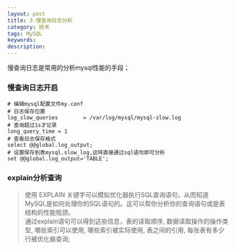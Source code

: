```yaml
---
layout: post
title: 3.慢查询日志分析
category: 技术
tags: MySQL
keywords: 
description: 
---
```

慢查询日志是常用的分析mysql性能的手段；

### 慢查询日志开启
```
# 编辑mysql配置文件my.conf
# 日志保存位置
log_slow_queries        = /var/log/mysql/mysql-slow.log  
# 查询超过1s才记录
long_query_time = 1
# 查看日志保存格式
select @@global.log_output;
# 设置保存到表mysql.slow_log,这样直接通过sql语句即可分析
set @@global.log_output='TABLE';
```

### explain分析查询
> 使用 EXPLAIN 关键字可以模拟优化器执行SQL查询语句，从而知道MySQL是如何处理你的SQL语句的。这可以帮你分析你的查询语句或是表结构的性能瓶颈。<br/>
> 通过explain语句可以得到这些信息，表的读取顺序, 数据读取操作的操作类型, 哪些索引可以使用, 哪些索引被实际使用, 表之间的引用, 每张表有多少行被优化器查询;